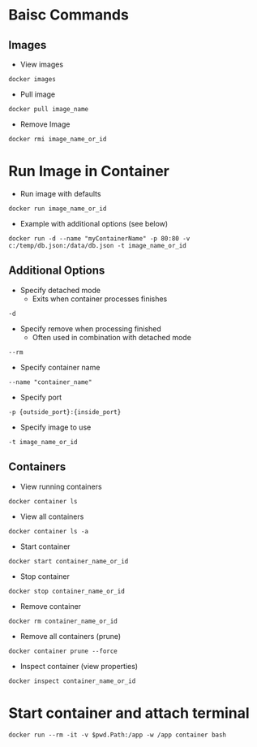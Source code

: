 # Baisc Commands

## Images

* View images
```
docker images
```
* Pull image
```
docker pull image_name
```
* Remove Image
```
docker rmi image_name_or_id
```

# Run Image in Container
* Run image with defaults
```
docker run image_name_or_id
```
* Example with additional options (see below)
```
docker run -d --name "myContainerName" -p 80:80 -v c:/temp/db.json:/data/db.json -t image_name_or_id
```
## Additional Options
* Specify detached mode
  * Exits when container processes finishes
```
-d
```
* Specify remove when processing finished
  * Often used in combination with detached mode
```
--rm
```
* Specify container name
```
--name "container_name"
```
* Specify port
```
-p {outside_port}:{inside_port}
```
* Specify image to use
```
-t image_name_or_id
```

## Containers
* View running containers
```
docker container ls
```
* View all containers
```
docker container ls -a
```
* Start container
```
docker start container_name_or_id
```
* Stop container
```
docker stop container_name_or_id
```
* Remove container
```
docker rm container_name_or_id
```
* Remove all containers (prune)
```
docker container prune --force
```
* Inspect container (view properties)
```
docker inspect container_name_or_id
```
# Start container and attach terminal
```
docker run --rm -it -v $pwd.Path:/app -w /app container bash
```
